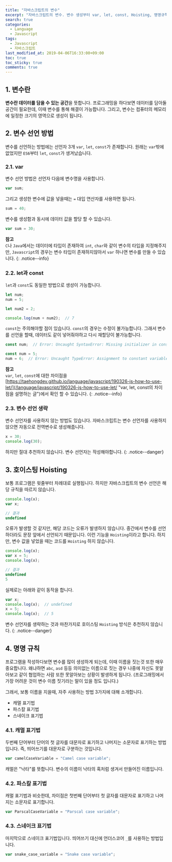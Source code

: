 ```yaml
---
title: "자바스크립트의 변수"
excerpt: "자바스크립트의 변수. 변수 생성부터 var, let, const, Hoisting, 명명규칙 등 간단하지만 중요한 내용을 소개합니다."
search: true
categories: 
  - Language
  - Javascript
tags: 
  - Javascript
  - 자바스크립트
last_modified_at: 2019-04-06T16:33:00+09:00
toc: true
toc_sticky: true
comments: true
---
```


## 1. 변수란

**변수란 데이터를 담을 수 있는 공간**을 뜻합니다. 프로그래밍을 하다보면 데이터를 담아둘 공간이 필요한데, 이때 변수를 통해 해결이 가능합니다. 그리고, 변수는 컴퓨터의 메모리에 일정한 크기의 영역으로 생성이 됩니다.  

## 2. 변수 선언 방법

변수를 선언하는 방법에는 선언자 3개 `var`, `let`, `const`가 존재합니다. 원래는 `var`밖에 없었지만 `ES6`부터 `let`, `const`가 생겨났습니다.  

### 2.1. var

변수 선언 방법은 선언자 다음에 변수명을 사용합니다.  

```javascript
var sum;
```

그리고 생성한 변수에 값을 넣을때는 `=` 대입 연산자를 사용하면 됩니다.  

```javascript
sum = 40;
```

변수를 생성함과 동시에 데이터 값을 할당 할 수 있습니다.  

```javascript
var sum = 30;
```

**참고**  
`C`나 `Java`에서는 데이터에 타입이 존재하여 `int`, `char`와 같이 변수의 타입을 지정해주지만, `Javascript`의 경우는 변수 타입이 존재하지않아서 `var` 하나면 변수를 만들 수 있습니다.
{: .notice--info}

### 2.2. let과 const

`let`과 `const`도 동일한 방법으로 생성이 가능합니다.

```javascript
let num;
num = 5;

let num2 = 2;

console.log(num + num2);  // 7
```

`const`는 주의해야할 점이 있습니다. `const`의 경우는 수정이 불가능합니다. 그래서 변수를 선언을 할때, 데이터도 같이 넣어줘야하고 다시 재할당이 불가능합니다.

```javascript
const num;  // Error: Uncaught SyntaxError: Missing initializer in const declaration

const num = 5;
num = 6;  // Error: Uncaught TypeError: Assignment to constant variable.
```

**참고**  
`var`, `let`, `const`에 대한 차이점을 [https://taehongdev.github.io/language/javascript/190326-js-how-to-use-let/](/language/javascript/190326-js-how-to-use-let/ "var, let, const의 차이점을 설명하는 글")에서 확인 할 수 있습니다.
{: .notice--info}


### 2.3. 변수 선언 생략

변수 선언자를 사용하지 않는 방법도 있습니다. 자바스크립트는 변수 선언자를 사용하지 않으면 자동으로 전역변수로 생성해줍니다.  

```javascript
x = 30;
console.log(30);
```

하지만 절대 추천하지 않습니다. 변수 선언자는 작성해야합니다.
{: .notice--danger}

## 3. 호이스팅 Hoisting

보통 프로그램은 윗줄부터 차례대로 실행됩니다. 하지만 자바스크립트의 변수 선언은 해당 규칙을 따르지 않습니다. 

```javascript
console.log(x);
var x;
```

```javascript
// 결과
undefined
```

오류가 발생할 것 같지만, 해당 코드는 오류가 발생하지 않습니다. 중간에서 변수를 선언하더라도 문장 앞에서 선언되기 때문입니다. 이런 기능을 `Hoisting`이라고 합니다. 하지만, 변수 값을 넣었을 때는 코드를 `Hoisting` 하지 않습니다.

```javascript
console.log(x);
var x = 5;
console.log(x);
```

```javascript
// 결과
undefined
5
```

실제로는 아래와 같이 동작을 합니다.

```javascript
var x;
console.log(x);  // undefined
x = 5;
console.log(x);  // 5
```

변수 선언자를 생략하는 것과 마찬가지로 호이스팅 `Hoisting` 방식은 추천하지 않습니다.
{: .notice--danger}

## 4. 명명 규칙

프로그램을 작성하다보면 변수를 많이 생성하게 되는데, 이때 이름을 짓는것 또한 매우 중요합니다. 왜냐하면 `abc`, `asd` 등등 의미없는 이름으로 짓는 경우 나중에 자신도 못알아보고 같이 협업하는 사람 또한 못알아보는 상황이 발생하게 됩니다. (프로그래밍에서 가장 어려운 것이 변수 이름 짓기라는 말이 있을 정도 입니다.)  

그래서, 보통 이름을 지을때, 자주 사용하는 방법 3가지에 대해 소개합니다. 

- 캐멀 표기법
- 파스칼 표기법
- 스네이크 표기법

### 4.1. 캐멀 표기법

두번째 단어부터 단어의 첫 글자를 대문자로 표기하고 나머지는 소문자로 표기하는 방법입니다. 즉, 띄어쓰기를 대문자로 구분하는 것입니다. 

```javascript
var camelCaseVariable = "Camel case variable";
```

캐멀은 "낙타"를 뜻합니다. 변수의 이름이 낙타의 혹처럼 생겨서 만들어진 이름입니다.  

### 4.2. 파스칼 표기법

캐멀 표기법과 비슷한데, 차이점은 첫번째 단어부터 첫 글자를 대문자로 표기하고 나머지는 소문자로 표기합니다.  

```javascript
var ParscalCaseVariable = "Parscal case variable";
```

### 4.3. 스네이크 표기법

마지막으로 스네이크 표기법입니다. 띄어쓰기 대신에 언더스코어 `_`를 사용하는 방법입니다.

```javascript
var snake_case_variable = "Snake case variable";
```